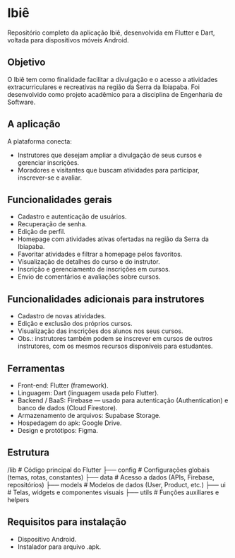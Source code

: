 # Ibiê

Repositório completo da aplicação Ibiê, desenvolvida em Flutter e Dart, voltada para dispositivos móveis Android.

## Objetivo

O Ibiê tem como finalidade facilitar a divulgação e o acesso a atividades extracurriculares e recreativas na região da Serra da Ibiapaba. Foi desenvolvido como projeto acadêmico para a disciplina de Engenharia de Software.

## A aplicação

A plataforma conecta:

- Instrutores que desejam ampliar a divulgação de seus cursos e gerenciar inscrições.
- Moradores e visitantes que buscam atividades para participar, inscrever-se e avaliar.

## Funcionalidades gerais

- Cadastro e autenticação de usuários.
- Recuperação de senha.
- Edição de perfil.
- Homepage com atividades ativas ofertadas na região da Serra da Ibiapaba.
- Favoritar atividades e filtrar a homepage pelos favoritos.
- Visualização de detalhes do curso e do instrutor.
- Inscrição e gerenciamento de inscrições em cursos.
- Envio de comentários e avaliações sobre cursos.

## Funcionalidades adicionais para instrutores

- Cadastro de novas atividades.
- Edição e exclusão dos próprios cursos.
- Visualização das inscrições dos alunos nos seus cursos.
- Obs.: instrutores também podem se inscrever em cursos de outros instrutores, com os mesmos recursos disponíveis para estudantes.

## Ferramentas

- Front-end: Flutter (framework).
- Linguagem: Dart (linguagem usada pelo Flutter).
- Backend / BaaS: Firebase — usado para autenticação (Authentication) e banco de dados (Cloud Firestore).
- Armazenamento de arquivos: Supabase Storage.
- Hospedagem do apk: Google Drive.
- Design e protótipos: Figma.

## Estrutura

/lib # Código principal do Flutter
├── config # Configurações globais (temas, rotas, constantes)
├── data # Acesso a dados (APIs, Firebase, repositórios)
├── models # Modelos de dados (User, Product, etc.)
├── ui # Telas, widgets e componentes visuais
├── utils # Funções auxiliares e helpers

## Requisitos para instalação

- Dispositivo Android.
- Instalador para arquivo .apk.
